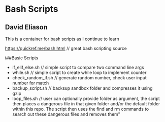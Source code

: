 # Bash Scripts
## David Eliason

This is a container for bash scripts as I continue to learn

https://quickref.me/bash.html // great bash scripting source

i##Basic Scripts
- if_elif_else.sh // simple script to compare two command line args
- while.sh // simple script to create while loop to implement counter
- check_random_if.sh // generate random number, check user input number for match
- backup_script.sh // backsup sandbox folder and compresses it using gzip
- loop_files.sh // user can optionally provide folder as argument, the script then places a dangerous file in that given folder and/or the default folder within this repo. The script then uses the find and rm commands to search out these dangerous files and removes them"

